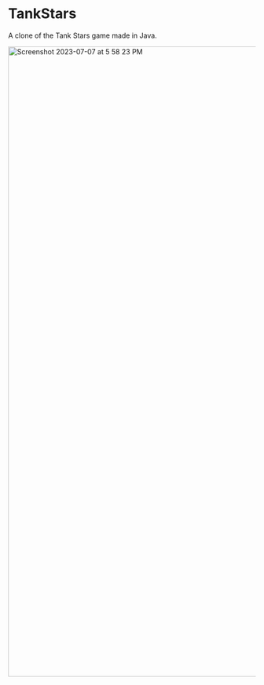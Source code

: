 # TankStars

A clone of the Tank Stars game made in Java.

<img width="1282" alt="Screenshot 2023-07-07 at 5 58 23 PM" src="https://github.com/CarboxyDev/TankStars/assets/99116441/eceb8e3a-6d2e-4a45-a4ec-88f95c198fff">
